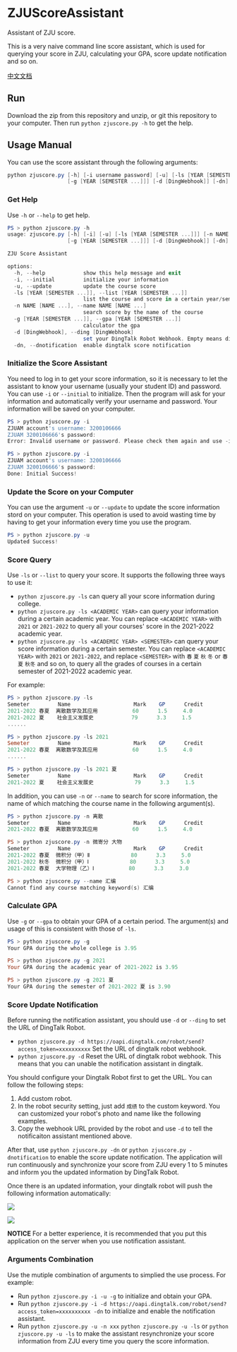 # ZJUScoreAssistant

Assistant of ZJU score.

This is a very naive command line score assistant, which is used for querying your score in ZJU, calculating your GPA, score update notification and so on.

[中文文档](./README_CN.md)

## Run

Download the zip from this repository and unzip, or git this repository to your computer. Then run `python zjuscore.py -h` to get the help.

## Usage Manual

You can use the score assistant through the following arguments:

```powershell
python zjuscore.py [-h] [-i username password] [-u] [-ls [YEAR [SEMESTER ...]]] [-n NAME [NAME ...]]
                   [-g [YEAR [SEMESTER ...]]] [-d [DingWebhook]] [-dn]
```

### Get Help

Use `-h` or `--help` to get help.

```powershell
PS > python zjuscore.py -h
usage: zjuscore.py [-h] [-i] [-u] [-ls [YEAR [SEMESTER ...]]] [-n NAME [NAME ...]]
                   [-g [YEAR [SEMESTER ...]]] [-d [DingWebhook]] [-dn]

ZJU Score Assistant

options:
  -h, --help            show this help message and exit
  -i, --initial         initialize your information
  -u, --update          update the course score
  -ls [YEAR [SEMESTER ...]], --list [YEAR [SEMESTER ...]]
                        list the course and score in a certain year/semester
  -n NAME [NAME ...], --name NAME [NAME ...]
                        search score by the name of the course
  -g [YEAR [SEMESTER ...]], --gpa [YEAR [SEMESTER ...]]
                        calculator the gpa
  -d [DingWebhook], --ding [DingWebhook]
                        set your DingTalk Robot Webhook. Empty means disabled
  -dn, --dnotification  enable dingtalk score notification
```

### Initialize the Score Assistant

You need to log in to get your score information, so it is necessary to let the assistant to know your username (usually your student ID) and password. You can use `-i` or `--initial` to initialize. Then the program will ask for your information and automatically verify your username and password. Your information will be saved on your computer.

```powershell
PS > python zjuscore.py -i
ZJUAM account's username: 3200106666
ZJUAM 3200106666's password: 
Error: Invalid username or password. Please check them again and use -i to reset them.

PS > python zjuscore.py -i
ZJUAM account's username: 3200106666
ZJUAM 3200106666's password: 
Done: Initial Success!
```

### Update the Score on your Computer

You can use the argument `-u` or `--update` to update the score information stord on your computer. This operation is used to avoid wasting time by having to get your information every time you use the program. 

```powershell
PS > python zjuscore.py -u
Updated Success!
```

### Score Query

Use `-ls` or `--list` to query your score. It supports the following three ways to use it:

- `python zjuscore.py -ls` can query all your score information during college.
- `python zjuscore.py -ls <ACADEMIC YEAR>` can query your information during a certain academic year. You can replace `<ACADEMIC YEAR>` with `2021` or `2021-2022` to query all your courses' score in the 2021-2022 academic year.
- `python zjuscore.py -ls <ACADEMIC YEAR> <SEMESTER>` can query your score information during a certain semester. You can replace `<ACADEMIC YEAR>` with `2021` or `2021-2022`, and replace `<SEMESTER>` with `春` `夏` `秋` `冬` or `春夏` `秋冬` and so on, to query all the grades of courses in a certain semester of 2021-2022 academic year.

For example:
```powershell
PS > python zjuscore.py -ls
Semeter         Name                    Mark    GP      Credit
2021-2022 春夏  离散数学及其应用           60      1.5     4.0
2021-2022 夏    社会主义发展史            79      3.3     1.5
......

PS > python zjuscore.py -ls 2021
Semeter         Name                    Mark    GP      Credit
2021-2022 春夏  离散数学及其应用           60      1.5     4.0
......

PS > python zjuscore.py -ls 2021 夏
Semeter         Name                    Mark    GP      Credit
2021-2022 夏    社会主义发展史             79      3.3     1.5
```

In addition, you can use `-n` or `--name` to search for score information, the name of which matching the course name in the following argument(s).

```powershell
PS > python zjuscore.py -n 离散
Semeter         Name                    Mark    GP      Credit
2021-2022 春夏  离散数学及其应用           60      1.5     4.0

PS > python zjuscore.py -n 微寄分 大物
Semeter         Name                    Mark    GP      Credit
2021-2022 春夏  微积分（甲）Ⅱ             80      3.3     5.0
2021-2022 秋冬  微积分（甲）Ⅰ             80      3.3     5.0
2021-2022 春夏  大学物理（乙）Ⅰ           80      3.3     3.0

PS > python zjuscore.py --name 汇编
Cannot find any course matching keyword(s) 汇编
```

### Calculate GPA

Use `-g` or `--gpa` to obtain your GPA of a certain period. The argument(s) and usage of this is consistent with those of `-ls`.

```powershell
PS > python zjuscore.py -g     
Your GPA during the whole college is 3.95

PS > python zjuscore.py -g 2021
Your GPA during the academic year of 2021-2022 is 3.95

PS > python zjuscore.py -g 2021 夏
Your GPA during the semester of 2021-2022 夏 is 3.90
```

### Score Update Notification

Before running the notification assistant, you should use `-d` or `--ding` to set the URL of DingTalk Robot.

- `python zjuscore.py -d https://oapi.dingtalk.com/robot/send?access_token=xxxxxxxxxx` Set the URL of dingtalk robot webhook.
- `python zjuscore.py -d` Reset the URL of dingtalk robot webhook. This means that you can unable the notification assistant in dingtalk.

You should configure your Dingtalk Robot first to get the URL. You can follow the following steps:

1. Add custom robot.
2. In the robot security setting, just add `成绩` to the custom keyword. You can customized your robot's photo and name like the following examples.
3. Copy the webhook URL provided by the robot and use `-d` to tell the notificaiton assistant mentioned above.

After that, use `python zjuscore.py -dn` or `python zjuscore.py -dnotification` to enable the score update notification. The application will run continuously and synchronize your score from ZJU every 1 to 5 minutes and inform you the updated information by DingTalk Robot.

Once there is an updated information, your dingtalk robot will push the following information automatically:

![](./screenshot/notification.jpg)

![](./screenshot/dingtalkrobot.jpg)

**NOTICE** For a better experience, it is recommended that you put this application on the server when you use notification assistant.

### Arguments Combination

Use the mutiple combination of arguments to simplied the use process. For example:

- Run `python zjuscore.py -i -u -g` to initialize and obtain your GPA.
- Run `python zjuscore.py -i -d https://oapi.dingtalk.com/robot/send?access_token=xxxxxxxxxx -dn` to initialize and enable the notification assistant.
- Run `python zjuscore.py -u -n xxx` `python zjuscore.py -u -ls` or `python zjuscore.py -u -ls` to make the assistant resynchronize your score information from ZJU every time you query the score information.